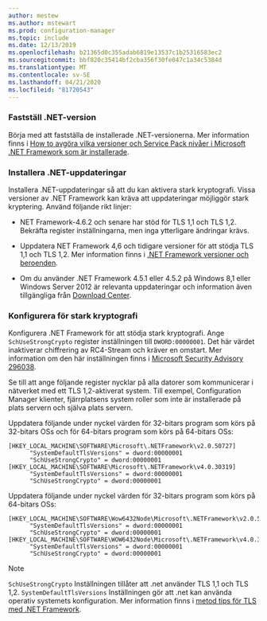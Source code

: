 ```yaml
---
author: mestew
ms.author: mstewart
ms.prod: configuration-manager
ms.topic: include
ms.date: 12/13/2019
ms.openlocfilehash: b21365d0c355adab6819e13537c1b25316583ec2
ms.sourcegitcommit: bbf820c35414bf2cba356f30fe047c1a34c5384d
ms.translationtype: MT
ms.contentlocale: sv-SE
ms.lasthandoff: 04/21/2020
ms.locfileid: "81720543"
---
```

<!-- ## Update and configure the .NET Framework to support TLS 1.2 Note: the heading in in the 2 articles (enable-tls-1-2-client & enable-tls-1-2-server) to better facilitate linking. -->

### <a name="determine-net-version"></a>Fastställ .NET-version

Börja med att fastställa de installerade .NET-versionerna. Mer information finns i [How to avgöra vilka versioner och Service Pack nivåer i Microsoft .NET Framework som är installerade](https://support.microsoft.com/help/318785/how-to-determine-which-versions-and-service-pack-levels-of-the-microso).

### <a name="install-net-updates"></a>Installera .NET-uppdateringar

Installera .NET-uppdateringar så att du kan aktivera stark kryptografi. Vissa versioner av .NET Framework kan kräva att uppdateringar möjliggör stark kryptering. Använd följande rikt linjer:

- NET Framework-4.6.2 och senare har stöd för TLS 1,1 och TLS 1,2. Bekräfta register inställningarna, men inga ytterligare ändringar krävs.

- Uppdatera NET Framework 4,6 och tidigare versioner för att stödja TLS 1,1 och TLS 1,2. Mer information finns i [.NET Framework versioner och beroenden](https://docs.microsoft.com/dotnet/framework/migration-guide/versions-and-dependencies).

- Om du använder .NET Framework 4.5.1 eller 4.5.2 på Windows 8,1 eller Windows Server 2012 är relevanta uppdateringar och information även tillgängliga från [Download Center](https://www.microsoft.com/download/details.aspx?id=42883).


### <a name="configure-for-strong-cryptography"></a>Konfigurera för stark kryptografi

Konfigurera .NET Framework för att stödja stark kryptografi. Ange `SchUseStrongCrypto` register inställningen till `DWORD:00000001`. Det här värdet inaktiverar chiffrering av RC4-Stream och kräver en omstart. Mer information om den här inställningen finns i [Microsoft Security Advisory 296038](https://docs.microsoft.com/security-updates/SecurityAdvisories/2015/2960358).

Se till att ange följande register nycklar på alla datorer som kommunicerar i nätverket med ett TLS 1,2-aktiverat system. Till exempel, Configuration Manager klienter, fjärrplatsens system roller som inte är installerade på plats servern och själva plats servern.

Uppdatera följande under nyckel värden för 32-bitars program som körs på 32-bitars OSs och för 64-bitars program som körs på 64-bitars OSs:

``` Registry
[HKEY_LOCAL_MACHINE\SOFTWARE\Microsoft\.NETFramework\v2.0.50727]
      "SystemDefaultTlsVersions" = dword:00000001
      "SchUseStrongCrypto" = dword:00000001
[HKEY_LOCAL_MACHINE\SOFTWARE\Microsoft\.NETFramework\v4.0.30319]
      "SystemDefaultTlsVersions" = dword:00000001
      "SchUseStrongCrypto" = dword:00000001
```

Uppdatera följande under nyckel värden för 32-bitars program som körs på 64-bitars OSs:

``` Registry
[HKEY_LOCAL_MACHINE\SOFTWARE\Wow6432Node\Microsoft\.NETFramework\v2.0.50727]
      "SystemDefaultTlsVersions" = dword:00000001
      "SchUseStrongCrypto" = dword:00000001
[HKEY_LOCAL_MACHINE\SOFTWARE\WOW6432Node\Microsoft\.NETFramework\v4.0.30319]
      "SystemDefaultTlsVersions" = dword:00000001
      "SchUseStrongCrypto" = dword:00000001
```

> [!Note]  
> `SchUseStrongCrypto` Inställningen tillåter att .net använder TLS 1,1 och TLS 1,2. `SystemDefaultTlsVersions` Inställningen gör att .net kan använda operativ systemets konfiguration. Mer information finns i [metod tips för TLS med .NET Framework](https://docs.microsoft.com/dotnet/framework/network-programming/tls).
